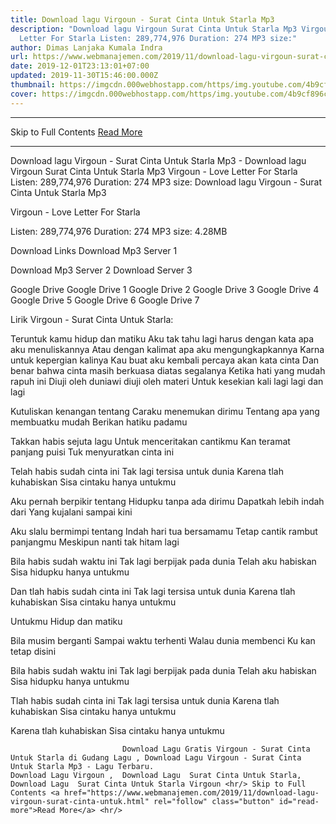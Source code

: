 ```yaml
---
title: Download lagu Virgoun - Surat Cinta Untuk Starla Mp3
description: "Download lagu Virgoun Surat Cinta Untuk Starla Mp3 Virgoun - Love
  Letter For Starla Listen: 289,774,976 Duration: 274 MP3 size:"
author: Dimas Lanjaka Kumala Indra
url: https://www.webmanajemen.com/2019/11/download-lagu-virgoun-surat-cinta-untuk.html
date: 2019-12-01T23:13:01+07:00
updated: 2019-11-30T15:46:00.000Z
thumbnail: https://imgcdn.000webhostapp.com/https/img.youtube.com/4b9cf896cbfc02bf3b9b386b3f40f58d.jpeg
cover: https://imgcdn.000webhostapp.com/https/img.youtube.com/4b9cf896cbfc02bf3b9b386b3f40f58d.jpeg
---
```


<hr/> Skip to Full Contents <a href="https://www.webmanajemen.com/2019/11/download-lagu-virgoun-surat-cinta-untuk.html" rel="follow" class="button" id="read-more">Read More</a> <hr/> Download lagu Virgoun - Surat Cinta Untuk Starla Mp3 - Download lagu Virgoun Surat Cinta Untuk Starla Mp3 Virgoun - Love Letter For Starla Listen: 289,774,976 Duration: 274 MP3 size: Download lagu Virgoun - Surat Cinta Untuk Starla Mp3

  Virgoun - Love Letter For Starla 

  Listen: 289,774,976 
  Duration: 274 
  MP3 size: 4.28MB 

  Download Links 
  Download Mp3 Server 1 

  Download Mp3 Server 2 
  Download Server 3 


  Google Drive   Google Drive 1 
  Google Drive 2 
  Google Drive 3 
  Google Drive 4 
  Google Drive 5 
  Google Drive 6 
  Google Drive 7 


                             
Lirik Virgoun - Surat Cinta Untuk Starla:
                             
Teruntuk kamu hidup dan matiku
  Aku tak tahu lagi harus dengan kata apa aku menuliskannya
  Atau dengan kalimat apa aku mengungkapkannya
  Karna untuk kepergian kalinya
  Kau buat aku kembali percaya akan kata cinta
  Dan benar bahwa cinta masih berkuasa diatas segalanya
  Ketika hati yang mudah rapuh ini
  Diuji oleh duniawi diuji oleh materi
  Untuk kesekian kali lagi lagi dan lagi
  
  Kutuliskan kenangan tentang
  Caraku menemukan dirimu
  Tentang apa yang membuatku mudah
  Berikan hatiku padamu
  
  Takkan habis sejuta lagu
  Untuk menceritakan cantikmu
  Kan teramat panjang puisi
  Tuk menyuratkan cinta ini
  
  Telah habis sudah cinta ini
  Tak lagi tersisa untuk dunia
  Karena tlah kuhabiskan
  Sisa cintaku hanya untukmu
  
  Aku pernah berpikir tentang
  Hidupku tanpa ada dirimu
  Dapatkah lebih indah dari
  Yang kujalani sampai kini
  
  Aku slalu bermimpi tentang
  Indah hari tua bersamamu
  Tetap cantik rambut panjangmu
  Meskipun nanti tak hitam lagi
  
  Bila habis sudah waktu ini
  Tak lagi berpijak pada dunia
  Telah aku habiskan
  Sisa hidupku hanya untukmu
  
  Dan tlah habis sudah cinta ini
  Tak lagi tersisa untuk dunia
  Karena tlah kuhabiskan
  Sisa cintaku hanya untukmu
  
  Untukmu
  Hidup dan matiku
  
  Bila musim berganti
  Sampai waktu terhenti
  Walau dunia membenci
  Ku kan tetap disini
  
  Bila habis sudah waktu ini
  Tak lagi berpijak pada dunia
  Telah aku habiskan
  Sisa hidupku hanya untukmu
  
  Tlah habis sudah cinta ini
  Tak lagi tersisa untuk dunia
  Karena tlah kuhabiskan
  Sisa cintaku hanya untukmu
  
  Karena tlah kuhabiskan
  Sisa cintaku hanya untukmu                                 
                                 
                             Download Lagu Gratis Virgoun - Surat Cinta Untuk Starla di Gudang Lagu , Download Lagu Virgoun - Surat Cinta Untuk Starla Mp3 - Lagu Terbaru.                                                         Download Lagu Virgoun ,  Download Lagu  Surat Cinta Untuk Starla,  Download Lagu  Surat Cinta Untuk Starla Virgoun <hr/> Skip to Full Contents <a href="https://www.webmanajemen.com/2019/11/download-lagu-virgoun-surat-cinta-untuk.html" rel="follow" class="button" id="read-more">Read More</a> <hr/>
